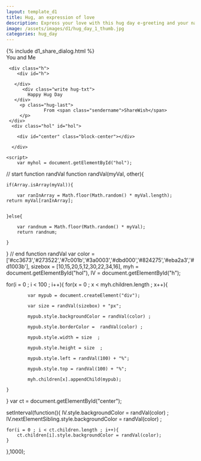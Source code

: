 ```yaml
---
layout: template_d1
title: Hug, an expression of love
description: Express your love with this hug day e-greeting and your name
image: /assets/images/d1/hug_day_1_thumb.jpg
categories: hug_day
---
```

<body class="hg-body" style="overflow-x: hidden; background-attachment: fixed;background-size: cover;">
  {% include d1_share_dialog.html %}
         
<div class="top2 ball">
     <div style="clear: both;"></div>
        <span> You and Me </span>
    </div>
    
   <div class="box-bottom">
     
     <div class="h">
        <div id="h">
           
       </div>
          <div class="write hug-txt">
			Happy Hug Day
       </div>
         <p class="hug-last">
                  From <span class="sendername">ShareWish</span>
         </p>
     </div>
      <div class="hol" id="hol">
       
        <div id="center" class="block-center"></div>
          
      </div>
  </div>
      
    
    <script>
        var myhol = document.getElementById("hol");

// start function randVal
function randVal(myVal, other){
    
    if(Array.isArray(myVal)){
        
        var ranInArray = Math.floor(Math.random() * myVal.length);
    return myVal[ranInArray];
        
        
    }else{
        
        var randnum = Math.floor(Math.random() * myVal);
        return randnum;
        
    }
    
    
}
// end function randVal
var color =['#cc3673','#273522','#7c001b','#3a0003','#dbd000','#824275','#eba2a3','#d1003b'],
    sizebox = [10,15,20,5,12,30,22,34,16],
    myh = document.getElementById("hol"),
    lV = document.getElementById("h");



    


for(i = 0 ; i < 100 ; i++){
    for(x = 0 ; x < myh.children.length ; x++){
        
            var mypub = document.createElement("div");
        
            var size = randVal(sizebox) + "px";
        
            mypub.style.backgroundColor = randVal(color) ; 
        
            mypub.style.borderColor =  randVal(color) ;
        
            mypub.style.width = size  ;
        
            mypub.style.height = size  ;
        
            mypub.style.left = randVal(100) + "%";
        
            mypub.style.top = randVal(100) + "%";
        
            myh.children[x].appendChild(mypub);
        
    } 
}
var ct = document.getElementById("center");

setInterval(function(){
    lV.style.backgroundColor = randVal(color) ;
    lV.nextElementSibling.style.backgroundColor = randVal(color) ;
    
    for(i = 0 ; i < ct.children.length ; i++){
        ct.children[i].style.backgroundColor = randVal(color);
    }
    
},1000);
    </script>
</body>
